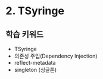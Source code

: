 # 2. TSyringe

## 학습 키워드

- TSyringe
- 의존성 주입(Dependency Injection)
- reflect-metadata
- singleton (싱글톤)

